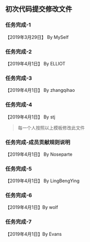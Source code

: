 ## 初次代码提交修改文件

### 任务完成-1

【2019年3月29日】 By MySelf

### 任务完成-2

【2019年4月1日】 By ELLIOT

### 任务完成-3

【2019年4月1日】 By zhangqihao

### 任务完成-4

【2019年4月1日】 By stj

> 每一个人按照以上模板修改此文件
### 任务完成-成员贡献规则说明

【2019年4月1日】 By Noseparte


### 任务完成-5

【2019年4月1日】 By LingBengYing

### 任务完成-6

【2019年4月1日】By wolf

### 任务完成-7

【2019年4月1日】By Evans

